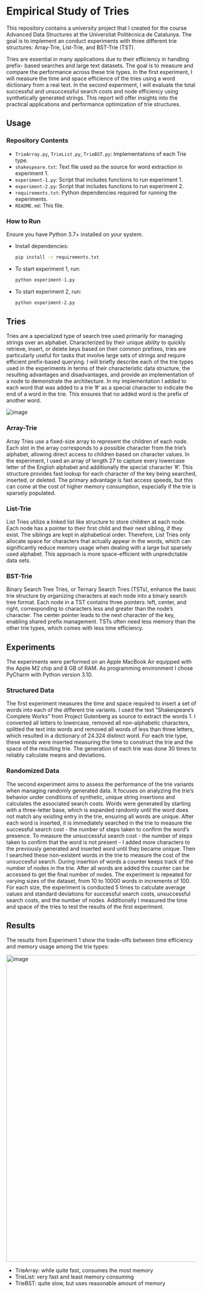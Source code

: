 # Empirical Study of Tries

This repository contains a university project that I created for the course Advanced Data Structures at the Universitat Politècnica de Catalunya. The goal is to implement an conduct experiments with three different trie structures: Array-Trie, List-Trie, and BST-Trie (TST).

Tries are essential in many applications due to their efficiency in handling prefix- based searches and large text datasets. The goal is to measure and compare the performance across these trie types. In the first experiment, I will measure the time and space efficience of the tries using a word dictionary from a real text. In the second experiment, I will evaluate the total successful and unsuccessful search costs and node efficiency using synthetically generated strings. This report will offer insights into the practical applications and performance optimization of trie structures.


## Usage
### Repository Contents
- `TrieArray.py`, `TrieList.py`, `TrieBST.py`: Implementations of each Trie type.
- `shakespeare.txt`: Text file used as the source for word extraction in experiment 1.
- `experiment-1.py`: Script that includes functions to run experiment 1.
- `experiment-2.py`: Script that includes functions to run experiment 2.
- `requirements.txt`: Python dependencies required for running the experiments.
- `README.md`: This file.

### How to Run

Ensure you have Python 3.7+ installed on your system.

- Install dependencies:
   ```sh
   pip install -r requirements.txt

- To start experiment 1, run:
    ```sh
    python experiment-1.py
  
- To start experiment 2, run:
    ```sh
    python experiment-2.py

## Tries
Tries are a specialized type of search tree used primarily for managing strings over an alphabet. Characterized by their unique ability to quickly retrieve, insert, or delete keys based on their common prefixes, tries are particularly useful for tasks that involve large sets of strings and require efficient prefix-based querying. I will briefly describe each of the trie types used in the experiments in terms of their characteristic data structure, the resulting advantages and disadvantages, and provide an implementation of a node to demonstrate the architecture. In my implementation I added to each word that was added to a trie ’#’ as a special character to indicate the end of a word in the trie. This ensures that no added word is the prefix of another word.

![image](https://github.com/user-attachments/assets/f8797cc0-b190-4881-9061-6a77f7d8b1ec)

### Array-Trie
Array Tries use a fixed-size array to represent the children of each node. Each slot in the array corresponds to a possible character from the trie’s alphabet, allowing direct access to children based on character values. In the experiment, I used an array of length 27 to capture every lowercase letter of the English alphabet and additionally the special character ’#’. This structure provides fast lookup for each character of the key being searched, inserted, or deleted. The primary advantage is fast access speeds, but this can come at the cost of higher memory consumption, especially if the trie is sparsely populated.

### List-Trie
List Tries utilize a linked list like structure to store children at each node. Each node has a pointer to their first child and their next sibling, if they exist. The siblings are kept in alphabetical order. Therefore, List Tries only allocate space for characters that actually appear in the words, which can significantly reduce memory usage when dealing with a large but sparsely used alphabet. This approach is more space-efficient with unpredictable data sets.

### BST-Trie
Binary Search Tree Tries, or Ternary Search Tries (TSTs), enhance the basic trie structure by organizing characters at each node into a binary search tree format. Each node in a TST contains three pointers: left, center, and right, corresponding to characters less and greater than the node’s character. The center pointer leads to the next character of the key, enabling shared prefix management. TSTs often need less memory than the other trie types, which comes with less time efficiency.

## Experiments
The experiments were performed on an Apple MacBook Air equipped with the Apple M2 chip and 8 GB of RAM. As programming environment I chose PyCharm with Python version 3.10.

### Structured Data
The first experiment measures the time and space required to insert a set of words into each of the different trie variants. I used the text ”Shakespeare’s Complete Works” from Project Gutenberg as source to extract the words 1. I converted all letters to lowercase, removed all non-alphabetic characters, splitted the text into words and removed all words of less than three letters, which resulted in a dictionary of 24.324 distinct word. For each trie type, these words were inserted measuring the time to construct the trie and the space of the resulting trie. The generation of each trie was done 30 times to reliably calculate means and deviations.

### Randomized Data
The second experiment aims to assess the performance of the trie variants when managing randomly generated data. It focuses on analyzing the trie’s behavior under conditions of synthetic, unique string insertions and calculates the associated search costs. Words were generated by starting with a three-letter base, which is expanded randomly until the word does not match any existing entry in the trie, ensuring all words are unique. After each word is inserted, it is immediately searched in the trie to measure the successful search cost - the number of steps taken to confirm the word’s presence. To measure the unsuccessful search cost - the number of steps taken to confirm that the word is not present - I added more characters to the previously generated and inserted word until they became unique. Then I searched these non-existent words in the trie to measure the cost of the unsuccesful search. During insertion of words a counter keeps track of the number of nodes in the trie. After all words are added this counter can be accessed to get the final number of nodes. The experiment is repeated for varying sizes of the dataset, from 10 to 10000 words in increments of 100. For each size, the experiment is conducted 5 times to calculate average values and standard deviations for successful search costs, unsuccessful search costs, and the number of nodes. Additionally I measured the time and space of the tries to test the results of the first experiment.

## Results
The results from Experiment 1 show the trade-offs between time efficiency and memory usage among the trie types: 

<img width="809" alt="image" src="https://github.com/user-attachments/assets/66b31099-5dfe-4f0e-8cfb-093354e47bd3">

- TrieArray: while quite fast, consumes the most memory
- TrieList: very fast and least memory consuming
- TrieBST: quite slow, but uses reasonable amount of memory
